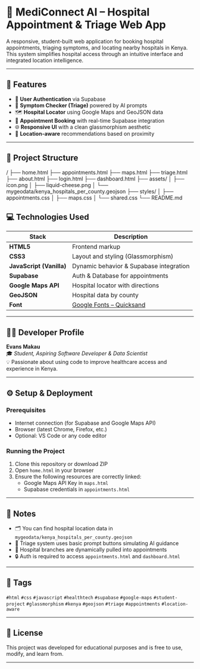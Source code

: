 # 🏥 MediConnect AI – Hospital Appointment & Triage Web App

A responsive, student-built web application for booking hospital appointments, triaging symptoms, and locating nearby hospitals in Kenya. This system simplifies hospital access through an intuitive interface and integrated location intelligence.

---

## 🚀 Features

- 🔐 **User Authentication** via Supabase
- 🤖 **Symptom Checker (Triage)** powered by AI prompts
- 🗺️ **Hospital Locator** using Google Maps and GeoJSON data
- 📅 **Appointment Booking** with real-time Supabase integration
- 🌐 **Responsive UI** with a clean glassmorphism aesthetic
- 🔎 **Location-aware** recommendations based on proximity

---

## 📁 Project Structure

/
├── home.html
├── appointments.html
├── maps.html
├── triage.html
├── about.html
├── login.html
├── dashboard.html
├── assets/
│ ├── icon.png
│ ├── liquid-cheese.png
│ └── mygeodata/kenya_hospitals_per_county.geojson
├── styles/
│ ├── appointments.css
│ ├── maps.css
│ └── shared.css
└── README.md

## 💻 Technologies Used

| Stack | Description |
|-------|-------------|
| **HTML5** | Frontend markup |
| **CSS3** | Layout and styling (Glassmorphism) |
| **JavaScript (Vanilla)** | Dynamic behavior & Supabase integration |
| **Supabase** | Auth & Database for appointments |
| **Google Maps API** | Hospital locator with directions |
| **GeoJSON** | Hospital data by county |
| **Font** | [Google Fonts – Quicksand](https://fonts.google.com/specimen/Quicksand) |

---

## 👨‍💻 Developer Profile

**Evans Makau**  
🎓 *Student, Aspiring Software Developer & Data Scientist*  
💡 Passionate about using code to improve healthcare access and experience in Kenya.

---

## ⚙️ Setup & Deployment

### Prerequisites
- Internet connection (for Supabase and Google Maps API)
- Browser (latest Chrome, Firefox, etc.)
- Optional: VS Code or any code editor

### Running the Project

1. Clone this repository or download ZIP  
2. Open `home.html` in your browser  
3. Ensure the following resources are correctly linked:
   - Google Maps API Key in `maps.html`
   - Supabase credentials in `appointments.html`

---

## 📌 Notes

- 🗂️ You can find hospital location data in `mygeodata/kenya_hospitals_per_county.geojson`
- 🧠 Triage system uses basic prompt buttons simulating AI guidance
- 📍 Hospital branches are dynamically pulled into appointments
- 🔒 Auth is required to access `appointments.html` and `dashboard.html`

---

## 🔖 Tags

`#html` `#css` `#javascript` `#healthtech` `#supabase` `#google-maps` `#student-project` `#glassmorphism` `#kenya` `#geojson` `#triage` `#appointments` `#location-aware`

---

## 📜 License

This project was developed for educational purposes and is free to use, modify, and learn from.

---

